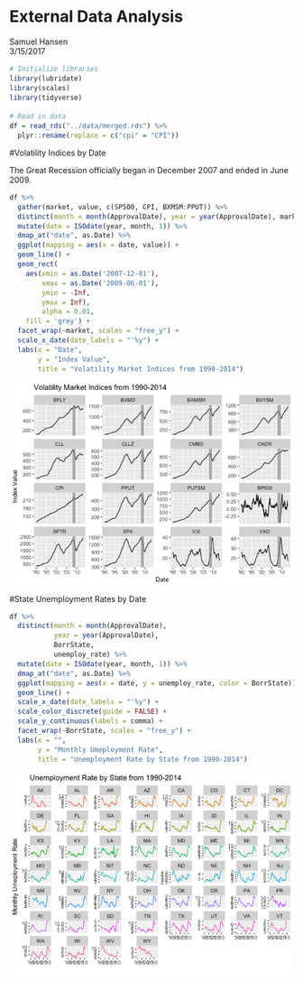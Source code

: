 # External Data Analysis
Samuel Hansen  
3/15/2017  




```r
# Initialize libraries 
library(lubridate)
library(scales)
library(tidyverse)

# Read in data
df = read_rds("../data/merged.rds") %>%
  plyr::rename(replace = c("cpi" = "CPI"))
```

#Volatility Indices by Date

The Great Recession officially began in December 2007 and ended in June 2009. 


```r
df %>%
  gather(market, value, c(SP500, CPI, BXMSM:PPUT)) %>%
  distinct(month = month(ApprovalDate), year = year(ApprovalDate), market, value) %>%
  mutate(date = ISOdate(year, month, 1)) %>%
  dmap_at("date", as.Date) %>%
  ggplot(mapping = aes(x = date, value)) +
  geom_line() +
  geom_rect(
    aes(xmin = as.Date('2007-12-01'), 
        xmax = as.Date('2009-06-01'), 
        ymin = -Inf, 
        ymax = Inf), 
        alpha = 0.01,
    fill = 'grey') +
  facet_wrap(~market, scales = "free_y") + 
  scale_x_date(date_labels = "'%y") + 
  labs(x = "Date", 
       y = "Index Value",
       title = "Volatility Market Indices from 1990-2014")
```

![](external_data_analysis_files/figure-html/unnamed-chunk-2-1.png)<!-- -->

#State Unemployment Rates by Date


```r
df %>%
  distinct(month = month(ApprovalDate), 
           year = year(ApprovalDate), 
           BorrState, 
           unemploy_rate) %>%
  mutate(date = ISOdate(year, month, 1)) %>%
  dmap_at("date", as.Date) %>%
  ggplot(mapping = aes(x = date, y = unemploy_rate, color = BorrState)) +
  geom_line() +
  scale_x_date(date_labels = "'%y") + 
  scale_color_discrete(guide = FALSE) +
  scale_y_continuous(labels = comma) + 
  facet_wrap(~BorrState, scales = "free_y") +
  labs(x = "",
       y = "Monthly Umeployment Rate",
       title = "Unemployment Rate by State from 1990-2014")
```

![](external_data_analysis_files/figure-html/unnamed-chunk-3-1.png)<!-- -->

